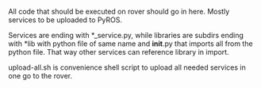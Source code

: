 All code that should be executed on rover should go in here. Mostly services to be uploaded to PyROS.

Services are ending with *_service.py, while libraries are subdirs ending with *lib with
python file of same name and __init__.py that imports all from the python file. That way
other services can reference library in import.

upload-all.sh is convenience shell script to upload all needed services in one go to the rover.
